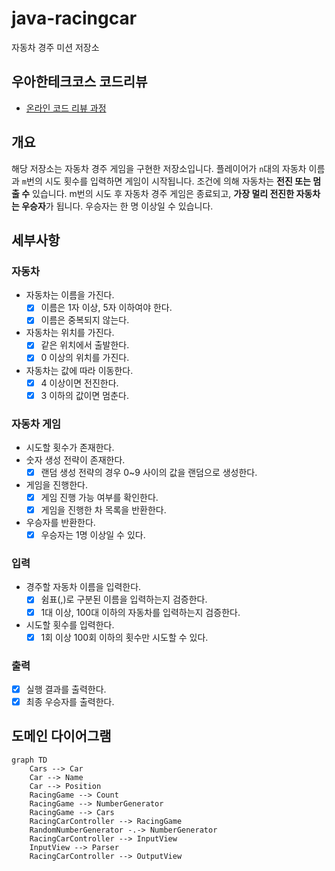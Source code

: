 # java-racingcar

자동차 경주 미션 저장소

## 우아한테크코스 코드리뷰

- [온라인 코드 리뷰 과정](https://github.com/woowacourse/woowacourse-docs/blob/master/maincourse/README.md)

## 개요

해당 저장소는 자동차 경주 게임을 구현한 저장소입니다. 플레이어가 `n`대의 자동차 이름과 `m`번의 시도 횟수를 입력하면 게임이 시작됩니다. 조건에 의해 자동차는 **전진 또는 멈출 수** 있습니다. m번의 시도
후 자동차 경주 게임은 종료되고, **가장 멀리 전진한 자동차는 우승자**가 됩니다. 우승자는 한 명 이상일 수 있습니다.

## 세부사항

### 자동차

- 자동차는 이름을 가진다.
    - [x] 이름은 1자 이상, 5자 이하여야 한다.
    - [x] 이름은 중복되지 않는다.
- 자동차는 위치를 가진다.
    - [x] 같은 위치에서 출발한다.
    - [x] 0 이상의 위치를 가진다.
- 자동차는 값에 따라 이동한다.
    - [x] 4 이상이면 전진한다.
    - [x] 3 이하의 값이면 멈춘다.

### 자동차 게임

- 시도할 횟수가 존재한다.
- 숫자 생성 전략이 존재한다.
    - [x] 랜덤 생성 전략의 경우 0~9 사이의 값을 랜덤으로 생성한다.
- 게임을 진행한다.
    - [x] 게임 진행 가능 여부를 확인한다.
    - [x] 게임을 진행한 차 목록을 반환한다.
- 우승자를 반환한다.
    - [x] 우승자는 1명 이상일 수 있다.

### 입력

- 경주할 자동차 이름을 입력한다.
    - [x] 쉼표(,)로 구분된 이름을 입력하는지 검증한다.
    - [x] 1대 이상, 100대 이하의 자동차를 입력하는지 검증한다.
- 시도할 횟수를 입력한다.
    - [x] 1회 이상 100회 이하의 횟수만 시도할 수 있다.

### 출력

- [x] 실행 결과를 출력한다.
- [x] 최종 우승자를 출력한다.

## 도메인 다이어그램

```mermaid
graph TD
    Cars --> Car
    Car --> Name
    Car --> Position
    RacingGame --> Count
    RacingGame --> NumberGenerator
    RacingGame --> Cars
    RacingCarController --> RacingGame
    RandomNumberGenerator -.-> NumberGenerator
    RacingCarController --> InputView
    InputView --> Parser
    RacingCarController --> OutputView
```
